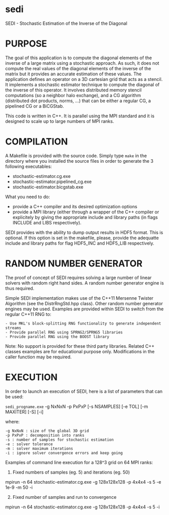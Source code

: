 # sedi
SEDI - Stochastic Estimation of the Inverse of the Diagonal

PURPOSE
=========

The goal of this application is to compute the diagonal elements of the inverse of a large matrix 
using a stochastic approach. As such, it does not compute the real values of the diagonal elements 
of the inverse of the matrix but it provides an accurate estimation of these values.
The application defines an operator on a 3D cartesian grid that acts as a stencil. It implements 
a stochastic estimator technique to compute the diagonal of the inverse of this operator.
It involves distributed memory stencil computations (so a neighbor halo exchange), and a CG algorithm
(distributed dot products, norms, ...) that can be either a regular CG, a pipelined CG or a BiCGStab.

This code is written in C++. It is parallel using the MPI standard and it is designed to scale up
to large numbers of MPI ranks. 


COMPILATION
=============

A Makefile is provided with the source code. Simply type `make` in the directory where you installed 
the source files in order to generate the 3 following executables:
- stochastic-estimator.cg.exe
- stochastic-estimator.pipelined_cg.exe
- stochastic-estimator.bicgstab.exe 

What you need to do:
- provide a C++ compiler and its desired optimization options
- provide a MPI library (either through a wrapper of the C++ compiler or explicitely by giving the 
appropriate include and library paths (in flags INCLUDE and LIBS respectively).

SEDI provides with the ability to dump output results in HDF5 format. This is optional.
If this option is set in the makefile, please, provide the adequatte include and library paths for
flag HDF5_INC and HDF5_LIB respectively.


RANDOM NUMBER GENERATOR
=========================

The proof of concept of SEDI requires solving a large number of linear solvers with random right hand sides.
A random number generator engine is thus required.

Simple SEDI implementation makes use of the C++11 Mersenne Twister Algorithm (see the DistrRngStd.hpp class).
Other random number generator engines may be used. Examples are provided within SEDI to switch from the regular
C++11 RNG to:

	- Use MKL's block-splitting RNG functionality to generate independent streams
	- Provide parallel RNG using SPRNG2/SPRNG5 libraries
	- Provide parallel RNG using the BOOST library

Note: No support is provided for these third party libraries. Related C++ classes examples are for educational 
purpose only. Modifications in the caller function may be required.


EXECUTION
===========

In order to launch an execution of SEDI, here is a list of parameters that can be used:

`sedi_progname.exe` -g NxNxN -p PxPxP [-s NSAMPLES] [-e TOL] [-m MAXITER] [-S] [-i]

where:

	-g NxNxN : size of the global 3D grid
	-p PxPxP : decomposition into ranks
	-s : number of samples for stochastic estimation
	-e : solver tolerance
	-m : solver maximum iterations
	-i : ignore solver convergence errors and keep going


Examples of command line execution for a 128^3 grid on 64 MPI ranks:

1. Fixed numbers of samples (eg. 5) and iterations (eg. 50)

mpirun -n 64 stochastic-estimator.cg.exe -g 128x128x128 -p 4x4x4 -s 5 -e 1e-9 -m 50 -i	

2. Fixed number of samples and run to convergence

mpirun -n 64 stochastic-estimator.cg.exe -g 128x128x128 -p 4x4x4 -s 5 -i

